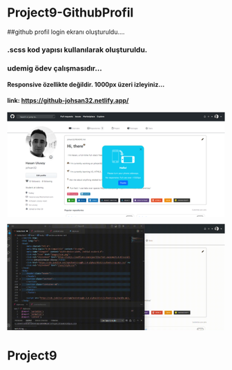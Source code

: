# Project9-GithubProfil

##github profil login ekranı oluşturuldu....


### .scss kod yapısı kullanılarak oluşturuldu.

### udemig ödev çalışmasıdır...

#### Responsive özellikte değildir. 1000px üzeri izleyiniz...

#### link: https://github-johsan32.netlify.app/

![print-screen](screen.png)


![gif](video.gif)

# Project9
